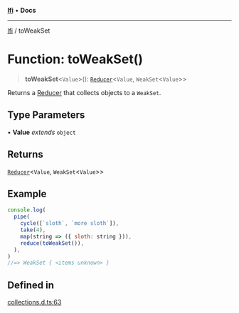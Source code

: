 [**lfi**](../readme.md) • **Docs**

***

[lfi](../globals.md) / toWeakSet

# Function: toWeakSet()

> **toWeakSet**\<`Value`\>(): [`Reducer`](../type-aliases/Reducer.md)\<`Value`, `WeakSet`\<`Value`\>\>

Returns a [Reducer](../type-aliases/Reducer.md) that collects objects to a `WeakSet`.

## Type Parameters

• **Value** *extends* `object`

## Returns

[`Reducer`](../type-aliases/Reducer.md)\<`Value`, `WeakSet`\<`Value`\>\>

## Example

```js
console.log(
  pipe(
    cycle([`sloth`, `more sloth`]),
    take(4),
    map(string => ({ sloth: string })),
    reduce(toWeakSet()),
  ),
)
//=> WeakSet { <items unknown> }
```

## Defined in

[collections.d.ts:63](https://github.com/TomerAberbach/lfi/blob/a3eb3a94b2928b5200a7bcd0a14fdc70f0cb5947/src/operations/collections.d.ts#L63)
